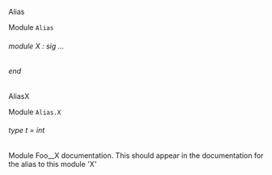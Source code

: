 Alias

 Module  `` Alias `` 
<a id="module-X"></a>
###### module X : sig ... 
###### end


AliasX

 Module  `` Alias.X `` 
<a id="type-t"></a>
###### type t = int

Module Foo__X documentation. This should appear in the documentation for the alias to this module 'X'


